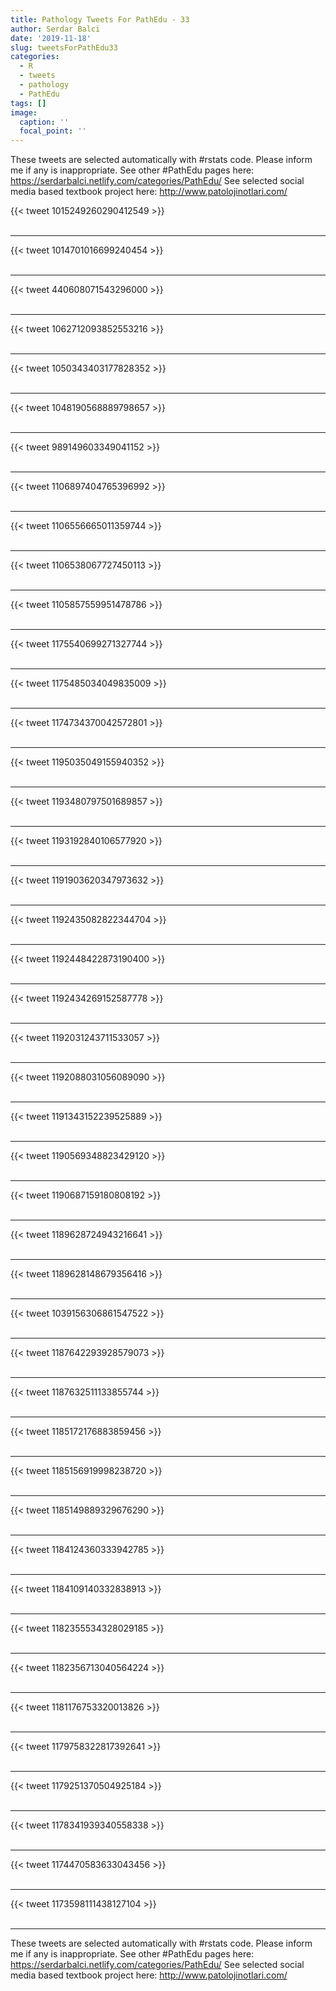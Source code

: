 ```yaml
---
title: Pathology Tweets For PathEdu - 33
author: Serdar Balci
date: '2019-11-18'
slug: tweetsForPathEdu33
categories:
  - R
  - tweets
  - pathology
  - PathEdu
tags: []
image:
  caption: ''
  focal_point: ''
---
```



These tweets are selected automatically with #rstats code. Please inform me if any is inappropriate.
See other #PathEdu pages here: https://serdarbalci.netlify.com/categories/PathEdu/ 
See selected social media based textbook project here: http://www.patolojinotlari.com/

{{< tweet 1015249260290412549 >}}
<br>
<br>
<hr>
{{< tweet 1014701016699240454 >}}
<br>
<br>
<hr>
{{< tweet 440608071543296000 >}}
<br>
<br>
<hr>
{{< tweet 1062712093852553216 >}}
<br>
<br>
<hr>
{{< tweet 1050343403177828352 >}}
<br>
<br>
<hr>
{{< tweet 1048190568889798657 >}}
<br>
<br>
<hr>
{{< tweet 989149603349041152 >}}
<br>
<br>
<hr>
{{< tweet 1106897404765396992 >}}
<br>
<br>
<hr>
{{< tweet 1106556665011359744 >}}
<br>
<br>
<hr>
{{< tweet 1106538067727450113 >}}
<br>
<br>
<hr>
{{< tweet 1105857559951478786 >}}
<br>
<br>
<hr>
{{< tweet 1175540699271327744 >}}
<br>
<br>
<hr>
{{< tweet 1175485034049835009 >}}
<br>
<br>
<hr>
{{< tweet 1174734370042572801 >}}
<br>
<br>
<hr>
{{< tweet 1195035049155940352 >}}
<br>
<br>
<hr>
{{< tweet 1193480797501689857 >}}
<br>
<br>
<hr>
{{< tweet 1193192840106577920 >}}
<br>
<br>
<hr>
{{< tweet 1191903620347973632 >}}
<br>
<br>
<hr>
{{< tweet 1192435082822344704 >}}
<br>
<br>
<hr>
{{< tweet 1192448422873190400 >}}
<br>
<br>
<hr>
{{< tweet 1192434269152587778 >}}
<br>
<br>
<hr>
{{< tweet 1192031243711533057 >}}
<br>
<br>
<hr>
{{< tweet 1192088031056089090 >}}
<br>
<br>
<hr>
{{< tweet 1191343152239525889 >}}
<br>
<br>
<hr>
{{< tweet 1190569348823429120 >}}
<br>
<br>
<hr>
{{< tweet 1190687159180808192 >}}
<br>
<br>
<hr>
{{< tweet 1189628724943216641 >}}
<br>
<br>
<hr>
{{< tweet 1189628148679356416 >}}
<br>
<br>
<hr>
{{< tweet 1039156306861547522 >}}
<br>
<br>
<hr>
{{< tweet 1187642293928579073 >}}
<br>
<br>
<hr>
{{< tweet 1187632511133855744 >}}
<br>
<br>
<hr>
{{< tweet 1185172176883859456 >}}
<br>
<br>
<hr>
{{< tweet 1185156919998238720 >}}
<br>
<br>
<hr>
{{< tweet 1185149889329676290 >}}
<br>
<br>
<hr>
{{< tweet 1184124360333942785 >}}
<br>
<br>
<hr>
{{< tweet 1184109140332838913 >}}
<br>
<br>
<hr>
{{< tweet 1182355534328029185 >}}
<br>
<br>
<hr>
{{< tweet 1182356713040564224 >}}
<br>
<br>
<hr>
{{< tweet 1181176753320013826 >}}
<br>
<br>
<hr>
{{< tweet 1179758322817392641 >}}
<br>
<br>
<hr>
{{< tweet 1179251370504925184 >}}
<br>
<br>
<hr>
{{< tweet 1178341939340558338 >}}
<br>
<br>
<hr>
{{< tweet 1174470583633043456 >}}
<br>
<br>
<hr>
{{< tweet 1173598111438127104 >}}
<br>
<br>
<hr>


These tweets are selected automatically with #rstats code. Please inform me if any is inappropriate.
See other #PathEdu pages here: https://serdarbalci.netlify.com/categories/PathEdu/ 
See selected social media based textbook project here: http://www.patolojinotlari.com/
